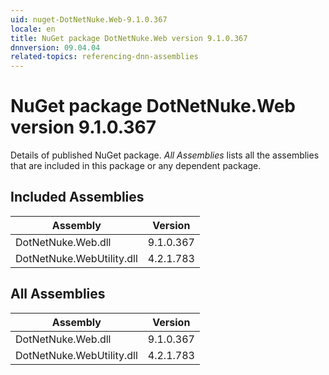 ```yaml
---
uid: nuget-DotNetNuke.Web-9.1.0.367
locale: en
title: NuGet package DotNetNuke.Web version 9.1.0.367
dnnversion: 09.04.04
related-topics: referencing-dnn-assemblies
---
```


# NuGet package DotNetNuke.Web version 9.1.0.367
Details of published NuGet package.
*All Assemblies* lists all the assemblies that are included in this package or any dependent package.

## Included Assemblies

|Assembly|Version|
|---|---|
|DotNetNuke.Web.dll|9.1.0.367|
|DotNetNuke.WebUtility.dll|4.2.1.783|

## All Assemblies

|Assembly|Version|
|---|---|
|DotNetNuke.Web.dll|9.1.0.367|
|DotNetNuke.WebUtility.dll|4.2.1.783|

